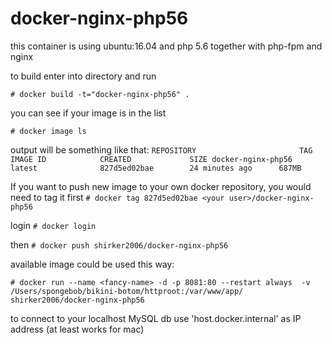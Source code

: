 # docker-nginx-php56

this container is using ubuntu:16.04 and php 5.6 together with php-fpm and nginx


to build enter into directory and run

`# docker build -t="docker-nginx-php56" .`

you can see if your image is in the list

`# docker image ls`

output will be something like that: 
`REPOSITORY                       TAG                 IMAGE ID            CREATED             SIZE
docker-nginx-php56               latest              827d5ed02bae        24 minutes ago      687MB`


If you want to push new image to your own docker repository, you would need to tag it first
`# docker tag 827d5ed02bae <your user>/docker-nginx-php56`

login
`# docker login`

then
`# docker push shirker2006/docker-nginx-php56`


available image could be used this way:

`# docker run --name <fancy-name> -d -p 8081:80 --restart always  -v /Users/spongebob/bikini-botom/httproot:/var/www/app/ shirker2006/docker-nginx-php56`

to connect to your localhost MySQL db use 'host.docker.internal' as IP address (at least works for mac)
